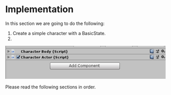 # Implementation

In this section we are going to do the following:

1. Create a simple character with a BasicState.
2. 
![](../../.gitbook/assets/imagen%20%287%29.png)







Please read the following sections in order.




